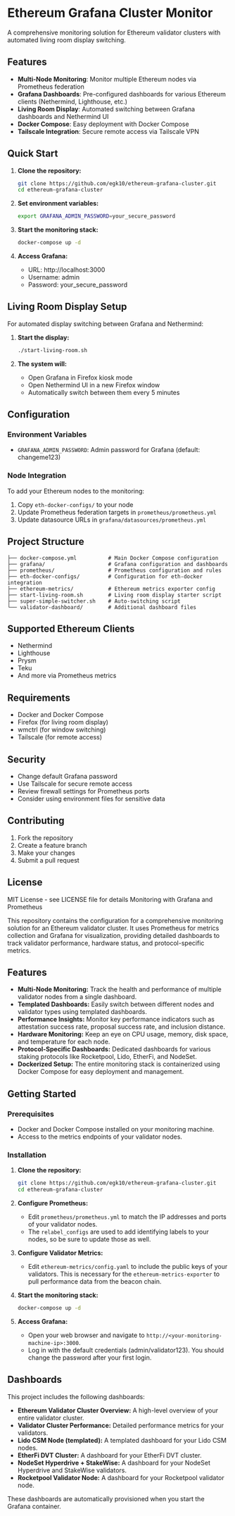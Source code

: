 # Ethereum Grafana Cluster Monitor

A comprehensive monitoring solution for Ethereum validator clusters with automated living room display switching.

## Features

- **Multi-Node Monitoring**: Monitor multiple Ethereum nodes via Prometheus federation
- **Grafana Dashboards**: Pre-configured dashboards for various Ethereum clients (Nethermind, Lighthouse, etc.)
- **Living Room Display**: Automated switching between Grafana dashboards and Nethermind UI
- **Docker Compose**: Easy deployment with Docker Compose
- **Tailscale Integration**: Secure remote access via Tailscale VPN

## Quick Start

1. **Clone the repository:**
   ```bash
   git clone https://github.com/egk10/ethereum-grafana-cluster.git
   cd ethereum-grafana-cluster
   ```

2. **Set environment variables:**
   ```bash
   export GRAFANA_ADMIN_PASSWORD=your_secure_password
   ```

3. **Start the monitoring stack:**
   ```bash
   docker-compose up -d
   ```

4. **Access Grafana:**
   - URL: http://localhost:3000
   - Username: admin
   - Password: your_secure_password

## Living Room Display Setup

For automated display switching between Grafana and Nethermind:

1. **Start the display:**
   ```bash
   ./start-living-room.sh
   ```

2. **The system will:**
   - Open Grafana in Firefox kiosk mode
   - Open Nethermind UI in a new Firefox window
   - Automatically switch between them every 5 minutes

## Configuration

### Environment Variables

- `GRAFANA_ADMIN_PASSWORD`: Admin password for Grafana (default: changeme123)

### Node Integration

To add your Ethereum nodes to the monitoring:

1. Copy `eth-docker-configs/` to your node
2. Update Prometheus federation targets in `prometheus/prometheus.yml`
3. Update datasource URLs in `grafana/datasources/prometheus.yml`

## Project Structure

```
├── docker-compose.yml          # Main Docker Compose configuration
├── grafana/                    # Grafana configuration and dashboards
├── prometheus/                 # Prometheus configuration and rules
├── eth-docker-configs/         # Configuration for eth-docker integration
├── ethereum-metrics/           # Ethereum metrics exporter config
├── start-living-room.sh        # Living room display starter script
├── super-simple-switcher.sh    # Auto-switching script
└── validator-dashboard/        # Additional dashboard files
```

## Supported Ethereum Clients

- Nethermind
- Lighthouse
- Prysm
- Teku
- And more via Prometheus metrics

## Requirements

- Docker and Docker Compose
- Firefox (for living room display)
- wmctrl (for window switching)
- Tailscale (for remote access)

## Security

- Change default Grafana password
- Use Tailscale for secure remote access
- Review firewall settings for Prometheus ports
- Consider using environment files for sensitive data

## Contributing

1. Fork the repository
2. Create a feature branch
3. Make your changes
4. Submit a pull request

## License

MIT License - see LICENSE file for details Monitoring with Grafana and Prometheus

This repository contains the configuration for a comprehensive monitoring solution for an Ethereum validator cluster. It uses Prometheus for metrics collection and Grafana for visualization, providing detailed dashboards to track validator performance, hardware status, and protocol-specific metrics.

## Features

- **Multi-Node Monitoring:** Track the health and performance of multiple validator nodes from a single dashboard.
- **Templated Dashboards:** Easily switch between different nodes and validator types using templated dashboards.
- **Performance Insights:** Monitor key performance indicators such as attestation success rate, proposal success rate, and inclusion distance.
- **Hardware Monitoring:** Keep an eye on CPU usage, memory, disk space, and temperature for each node.
- **Protocol-Specific Dashboards:** Dedicated dashboards for various staking protocols like Rocketpool, Lido, EtherFi, and NodeSet.
- **Dockerized Setup:** The entire monitoring stack is containerized using Docker Compose for easy deployment and management.

## Getting Started

### Prerequisites

- Docker and Docker Compose installed on your monitoring machine.
- Access to the metrics endpoints of your validator nodes.

### Installation

1.  **Clone the repository:**
    ```bash
    git clone https://github.com/egk10/ethereum-grafana-cluster.git
    cd ethereum-grafana-cluster
    ```

2.  **Configure Prometheus:**
    -   Edit `prometheus/prometheus.yml` to match the IP addresses and ports of your validator nodes.
    -   The `relabel_configs` are used to add identifying labels to your nodes, so be sure to update those as well.

3.  **Configure Validator Metrics:**
    -   Edit `ethereum-metrics/config.yaml` to include the public keys of your validators. This is necessary for the `ethereum-metrics-exporter` to pull performance data from the beacon chain.

4.  **Start the monitoring stack:**
    ```bash
    docker-compose up -d
    ```

5.  **Access Grafana:**
    -   Open your web browser and navigate to `http://<your-monitoring-machine-ip>:3000`.
    -   Log in with the default credentials (admin/validator123). You should change the password after your first login.

## Dashboards

This project includes the following dashboards:

-   **Ethereum Validator Cluster Overview:** A high-level overview of your entire validator cluster.
-   **Validator Cluster Performance:** Detailed performance metrics for your validators.
-   **Lido CSM Node (templated):** A templated dashboard for your Lido CSM nodes.
-   **EtherFi DVT Cluster:** A dashboard for your EtherFi DVT cluster.
-   **NodeSet Hyperdrive + StakeWise:** A dashboard for your NodeSet Hyperdrive and StakeWise validators.
-   **Rocketpool Validator Node:** A dashboard for your Rocketpool validator node.

These dashboards are automatically provisioned when you start the Grafana container.
